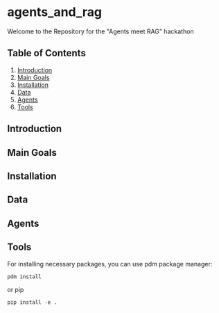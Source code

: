 # agents_and_rag
Welcome to the Repository for the "Agents meet RAG" hackathon

## Table of Contents
1. [Introduction](#introduction)
2. [Main Goals](#main-goals)
3. [Installation](#installation)
4. [Data](#data)
5. [Agents](#agents)
6. [Tools](#tools)

## Introduction <a name="introduction"></a>

## Main Goals <a name="main-goals"></a>

## Installation <a name="installation"></a>

## Data <a name="data"></a>

## Agents <a name="agents"></a>

## Tools <a name="tools"></a>

For installing necessary packages, you can use pdm package manager:

```python
pdm install
```

or pip

```python
pip install -e .
```
